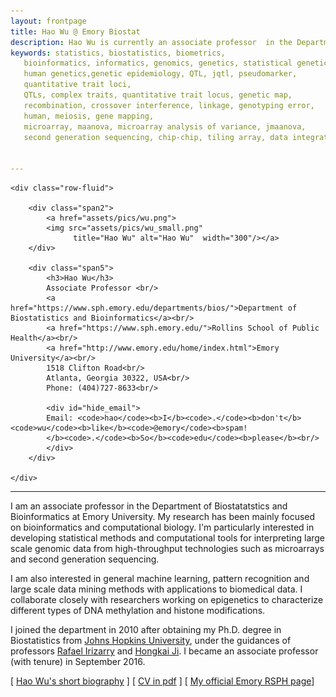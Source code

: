 ```yaml
---
layout: frontpage
title: Hao Wu @ Emory Biostat
description: Hao Wu is currently an associate professor  in the Department of Biostatistics and Bioinformatics at Emory University 
keywords: statistics, biostatistics, biometrics,
   bioinformatics, informatics, genomics, genetics, statistical genetics,
   human genetics,genetic epidemiology, QTL, jqtl, pseudomarker,
   quantitative trait loci,
   QTLs, complex traits, quantitative trait locus, genetic map,
   recombination, crossover interference, linkage, genotyping error,
   human, meiosis, gene mapping,
   microarray, maanova, microarray analysis of variance, jmaanova,
   second generation sequencing, chip-chip, tiling array, data integration, DSS


---
```

<!--
<div class="navbar">
  <div class="navbar-inner">
      <ul class="nav">
          <li><a href="https://scholar.google.com/citations?user=nDSGBakAAAAJ&hl=en">Google Scholar</a></li>
          <li><a href="https://github.com/benliemory">Github</a></li>
      </ul>
  </div>
-->

<div class="container">

    <div class="row-fluid">
        
        <div class="span2">
            <a href="assets/pics/wu.png">
            <img src="assets/pics/wu_small.png"
                  title="Hao Wu" alt="Hao Wu"  width="300"/></a>
        </div>

        <div class="span5">
            <h3>Hao Wu</h3>
            Associate Professor <br/>
            <a href="https://www.sph.emory.edu/departments/bios/">Department of Biostatistics and Bioinformatics</a><br/>
            <a href="https://www.sph.emory.edu/">Rollins School of Public Health</a><br/>
            <a href="http://www.emory.edu/home/index.html">Emory University</a><br/>
            1518 Clifton Road<br/>
            Atlanta, Georgia 30322, USA<br/>
			Phone: (404)727-8633<br/>

            <div id="hide_email">
            Email: <code>hao</code><b>I</b><code>.</code><b>don't</b><code>wu</code><b>like</b><code>@emory</code><b>spam!
            </b><code>.</code><b>So</b><code>edu</code><b>please</b><br/>
            </div>
        </div>

    </div>
</div>




<hr />



<p>I am an associate professor in the Department of Biostatatstics and Bioinformatics at Emory University.
My research has been mainly focused on bioinformatics and computational biology.
I'm particularly interested in developing statistical methods and computational
tools for interpreting large scale genomic data from high-throughput
technologies such as microarrays and second generation sequencing.
<p>
I am also interested in general machine learning, pattern recognition and
large scale data mining methods with applications to biomedical data.
I collaborate closely with researchers working on epigenetics to characterize 
different types of DNA methylation and histone modifications.

<p>
I joined the department in 2010 after obtaining my Ph.D.
degree in Biostatistics from
<a href="http://www.biostat.jhsph.edu">Johns Hopkins University</a>,
under the guidances of professors
<a href="http://rafalab.github.io/">Rafael Irizarry</a> and
<a href="http://www.biostat.jhsph.edu/~hji">Hongkai Ji</a>.
I became an associate professor (with tenure) in September 2016.
<p>
[ <a href="pages/bio.html">Hao Wu's short biography</a> ]  [ <a href="assets/wu-cv.pdf">CV in pdf</a> ]
[ <a href="https://www.sph.emory.edu/faculty/profile/#!HWU30">My official Emory RSPH page</a>]



